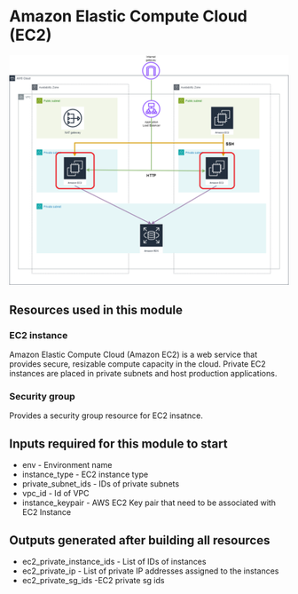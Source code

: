# Amazon Elastic Compute Cloud (EC2)

![Image1](aws_ec2private.png)

## Resources used in this module

### EC2 instance

Amazon Elastic Compute Cloud (Amazon EC2) is a web service that provides secure, resizable compute capacity in the cloud. Private EC2 instances are placed in private subnets and host production applications.

### Security group

Provides a security group resource for EC2 insatnce.

## Inputs required for this module to start

- env - Environment name
- instance_type - EC2 instance type
- private_subnet_ids - IDs of private subnets
- vpc_id - Id of VPC
- instance_keypair - AWS EC2 Key pair that need to be associated with EC2 Instance

## Outputs generated after building all resources

- ec2_private_instance_ids - List of IDs of instances
- ec2_private_ip - List of private IP addresses assigned to the instances
- ec2_private_sg_ids -EC2 private sg ids